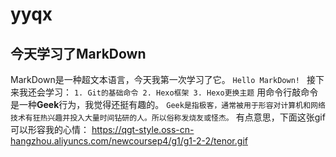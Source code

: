 # yyqx
## 今天学习了MarkDown
MarkDown是一种超文本语言，今天我第一次学习了它。
`Hello MarkDown! `
接下来我还会学习：
`1. Git的基础命令
2. Hexo框架
3. Hexo更换主题`
用命令行敲命令是一种**Geek**行为，我觉得还挺有趣的。
`Geek是指极客，通常被用于形容对计算机和网络技术有狂热兴趣并投入大量时间钻研的人。所以俗称发烧友或怪杰。`
有点意思，下面这张gif可以形容我的心情：
https://qgt-style.oss-cn-hangzhou.aliyuncs.com/newcoursep4/g1/g1-2-2/tenor.gif
